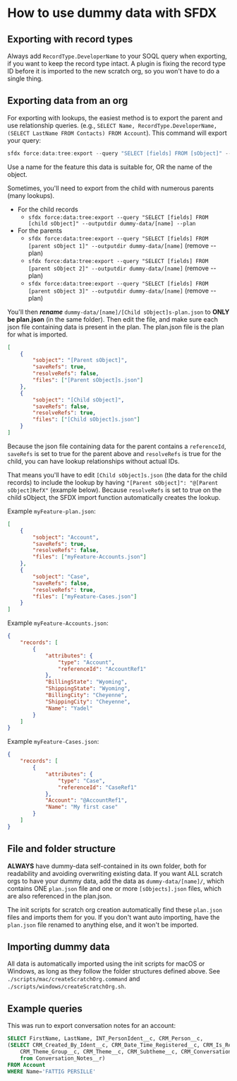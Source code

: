 # How to use dummy data with SFDX

## Exporting with record types

Always add `RecordType.DeveloperName` to your SOQL query when exporting, if you want to keep the record type intact. A plugin is fixing the record type ID before it is imported to the new scratch org, so you won't have to do a single thing.

## Exporting data from an org

For exporting with lookups, the easiest method is to export the parent and use relationship queries. (e.g., `SELECT Name, RecordType.DeveloperName, (SELECT LastName FROM Contacts) FROM Account`). This command will export your query:

```java
sfdx force:data:tree:export --query "SELECT [fields] FROM [sObject]" --outputdir dummy-data/[name] --plan
```

Use a name for the feature this data is suitable for, OR the name of the object.

Sometimes, you'll need to export from the child with numerous parents (many lookups).

-   For the child records
    -   `sfdx force:data:tree:export --query "SELECT [fields] FROM [child sObject]" --outputdir dummy-data/[name] --plan`
-   For the parents
    -   `sfdx force:data:tree:export --query "SELECT [fields] FROM [parent sObject 1]" --outputdir dummy-data/[name]` (remove --plan)
    -   `sfdx force:data:tree:export --query "SELECT [fields] FROM [parent sObject 2]" --outputdir dummy-data/[name]` (remove --plan)
    -   `sfdx force:data:tree:export --query "SELECT [fields] FROM [parent sObject 3]" --outputdir dummy-data/[name]` (remove --plan)

You'll then **_rename_** `dummy-data/[name]/[Child sObject]s-plan.json` to **ONLY be plan.json** (in the same folder). Then edit the file, and make sure each json file containing data is present in the plan. The plan.json file is the plan for what is imported.

```json
[
    {
        "sobject": "[Parent sObject]",
        "saveRefs": true,
        "resolveRefs": false,
        "files": ["[Parent sObject]s.json"]
    },
    {
        "sobject": "[Child sObject]",
        "saveRefs": false,
        "resolveRefs": true,
        "files": ["[Child sObject]s.json"]
    }
]
```

Because the json file containing data for the parent contains a `referenceId`, `saveRefs` is set to true for the parent above and `resolveRefs` is true for the child, you can have lookup relationships without actual IDs.

That means you'll have to edit `[Child sObject]s.json` (the data for the child records) to include the lookup by having `"[Parent sObject]": "@[Parent sObject]RefX"` (example below). Because `resolveRefs` is set to true on the child sObject, the SFDX import function automatically creates the lookup.

Example `myFeature-plan.json`:

```json
[
    {
        "sobject": "Account",
        "saveRefs": true,
        "resolveRefs": false,
        "files": ["myFeature-Accounts.json"]
    },
    {
        "sobject": "Case",
        "saveRefs": false,
        "resolveRefs": true,
        "files": ["myFeature-Cases.json"]
    }
]
```

Example `myFeature-Accounts.json`:

```json
{
    "records": [
        {
            "attributes": {
                "type": "Account",
                "referenceId": "AccountRef1"
            },
            "BillingState": "Wyoming",
            "ShippingState": "Wyoming",
            "BillingCity": "Cheyenne",
            "ShippingCity": "Cheyenne",
            "Name": "Yadel"
        }
    ]
}
```

Example `myFeature-Cases.json`:

```json
{
    "records": [
        {
            "attributes": {
                "type": "Case",
                "referenceId": "CaseRef1"
            },
            "Account": "@AccountRef1",
            "Name": "My first case"
        }
    ]
}
```

## File and folder structure

**ALWAYS** have dummy-data self-contained in its own folder, both for readability and avoiding overwriting existing data. If you want ALL scratch orgs to have your dummy data, add the data as `dummy-data/[name]/`, which contains ONE `plan.json` file and one or more `[sObjects].json` files, which are also referenced in the plan.json.

The init scripts for scratch org creation automatically find these `plan.json` files and imports them for you. If you don't want auto importing, have the `plan.json` file renamed to anything else, and it won't be imported.

## Importing dummy data

All data is automatically imported using the init scripts for macOS or Windows, as long as they follow the folder structures defined above. See `./scripts/mac/createScratchOrg.command` and `./scripts/windows/createScratchOrg.sh`.

## Example queries

This was run to export conversation notes for an account:

```sql
SELECT FirstName, LastName, INT_PersonIdent__c, CRM_Person__c,
(SELECT CRM_Created_By_Ident__c, CRM_Date_Time_Registered__c, CRM_Is_Read__c,
    CRM_Theme_Group__c, CRM_Theme__c, CRM_Subtheme__c, CRM_Conversation_Note__c
    from Conversation_Notes__r)
FROM Account
WHERE Name='FATTIG PERSILLE'
```
